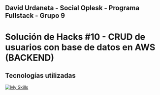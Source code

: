 David Urdaneta - Social Oplesk - Programa Fullstack - Grupo 9
---

# Solución de Hacks #10 - CRUD de usuarios con base de datos en AWS (BACKEND)

## Tecnologías utilizadas
[![My Skills](https://skillicons.dev/icons?i=py,flask,aws,postgres)](https://skillicons.dev)
